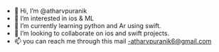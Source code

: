 - 👋 Hi, I’m @atharvpuranik
- 👀 I’m interested in ios & ML
- 🌱 I’m currently learning python and Ar using swift. 
- 💞️ I’m looking to collaborate on ios and swift projects. 
- 📫 you can reach me through this mail -atharvpuranik6@gmail.com

<!---
atharvpuranik/atharvpuranik is a ✨ special ✨ repository because its `README.md` (this file) appears on your GitHub profile.
You can click the Preview link to take a look at your changes.
--->
